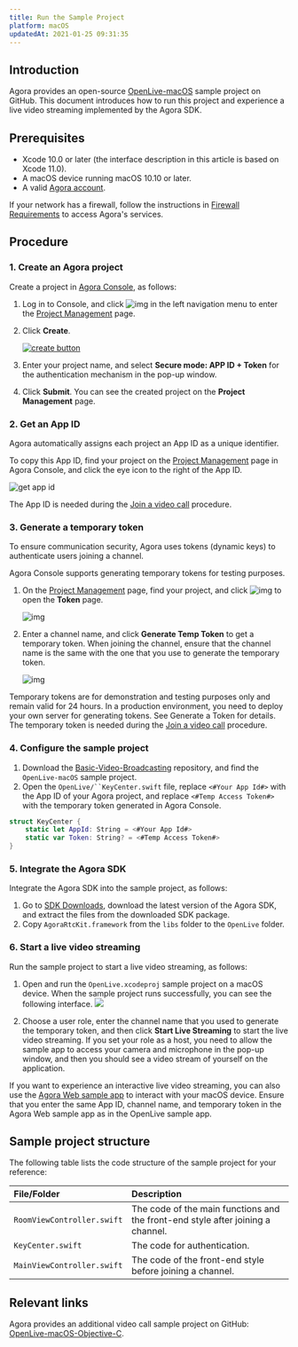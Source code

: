 ```yaml
---
title: Run the Sample Project
platform: macOS
updatedAt: 2021-01-25 09:31:35
---
```

## Introduction

Agora provides an open-source [OpenLive-macOS](https://github.com/AgoraIO/Basic-Video-Broadcasting/tree/master/OpenLive-macOS) sample project on GitHub. This document introduces how to run this project and experience a live video streaming implemented by the Agora SDK.

## Prerequisites

- Xcode 10.0 or later (the interface description in this article is based on Xcode 11.0).
- A macOS device running macOS 10.10 or later.
- A valid [Agora account](https://docs.agora.io/en/Agora%20Platform/sign_in_and_sign_up?platform=macOS).



<div class="alert note"> If your network has a firewall, follow the instructions in <a href="https://docs.agora.io/en/Agora%20Platform/firewall?platform=macOS">Firewall Requirements</a> to access Agora's services.</div>

## Procedure

### 1. Create an Agora project


Create a project in [Agora Console](https://console.agora.io/), as follows:

1. Log in to Console, and click ![img](https://web-cdn.agora.io/docs-files/1594283671161) in the left navigation menu to enter the [Project Management](https://console.agora.io/projects) page.

2. Click **Create**.

   [![create button](https://web-cdn.agora.io/docs-files/1594949127367)](https://dashboard.agora.io/projects)

3. Enter your project name, and select **Secure mode: APP ID + Token** for the authentication mechanism in the pop-up window.

4. Click **Submit**. You can see the created project on the **Project Management** page.





### 2. Get an App ID


Agora automatically assigns each project an App ID as a unique identifier.

To copy this App ID, find your project on the [Project Management](https://console.agora.io/projects) page in Agora Console, and click the eye icon to the right of the App ID.

![get app id](https://web-cdn.agora.io/docs-files/1602646621028)




<div class="alert info">The App ID is needed during the <a href="#join">Join a video call</a> procedure.</div>


### 3. Generate a temporary token


To ensure communication security, Agora uses tokens (dynamic keys) to authenticate users joining a channel.

Agora Console supports generating temporary tokens for testing purposes.

1. On the [Project Management](https://console.agora.io/projects) page, find your project, and click ![img](https://web-cdn.agora.io/docs-files/1594284775010) to open the **Token** page.

   ![img](https://web-cdn.agora.io/docs-files/1574927794840)

2. Enter a channel name, and click **Generate Temp Token** to get a temporary token. When joining the channel, ensure that the channel name is the same with the one that you use to generate the temporary token.

   ![img](https://web-cdn.agora.io/docs-files/1574928048948)


<div class="alert note">Temporary tokens are for demonstration and testing purposes only and remain valid for 24 hours. In a production environment, you need to deploy your own server for generating tokens. See <a href="token_server">Generate a Token</a > for details.</div>



<div class="alert info">The temporary token is needed during the <a href="#join">Join a video call</a> procedure.</div>



### 4. Configure the sample project

1. Download the [Basic-Video-Broadcasting](https://github.com/AgoraIO/Basic-Video-Broadcasting) repository, and find the `OpenLive-macOS` sample project.
2. Open the `OpenLive/``KeyCenter.swift` file, replace `<#Your App Id#>` with the App ID of your Agora project, and replace `<#Temp Access Token#>` with the temporary token generated in Agora Console.



```swift
struct KeyCenter {
    static let AppId: String = <#Your App Id#>    
    static var Token: String? = <#Temp Access Token#>
}
```

### 5. Integrate the Agora SDK

Integrate the Agora SDK into the sample project, as follows:

1. Go to [SDK Downloads](https://docs.agora.io/en/All/downloads?platform=macOS), download the latest version of the Agora SDK, and extract the files from the downloaded SDK package.
2. Copy `AgoraRtcKit.framework` from the `libs` folder to the `OpenLive` folder.

### 6. Start a live video streaming

Run the sample project to start a live video streaming, as follows:

1. Open and run the `OpenLive.xcodeproj` sample project on a macOS device. When the sample project runs successfully, you can see the following interface.
![](https://web-cdn.agora.io/docs-files/1605690476133)

2. Choose a user role, enter the channel name that you used to generate the temporary token, and then click **Start Live Streaming** to start the live video streaming. If you set your role as a host, you need to allow the sample app to access your camera and microphone in the pop-up window, and then you should see a video stream of yourself on the application.

If you want to experience an interactive live video streaming, you can also use the [Agora Web sample app](https://webdemo.agora.io/agora-web-showcase/examples/Agora-Web-Tutorial-1to1-Web/) to interact with your macOS device. Ensure that you enter the same App ID, channel name, and temporary token in the Agora Web sample app as in the OpenLive sample app.

## Sample project structure

The following table lists the code structure of the sample project for your reference:

| File/Folder                | Description                                                  |
| :------------------------- | :----------------------------------------------------------- |
| `RoomViewController.swift` | The code of the main functions and the front-end style after joining a channel. |
| `KeyCenter.swift`          | The code for authentication.                                 |
| `MainViewController.swift` | The code of the front-end style before joining a channel.    |

## Relevant links

Agora provides an additional video call sample project on GitHub: [OpenLive-macOS-Objective-C](https://github.com/AgoraIO/Basic-Video-Broadcasting/tree/master/OpenLive-macOS-Objective-C).